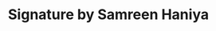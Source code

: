 ---
title: "Signature by Samreen Haniya"
url: /karachi/signature-by-samreen-haniya/
shop: beauty
---